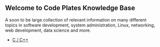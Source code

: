 ## Welcome to Code Plates Knowledge Base

A soon to be large collection of relevant information on many different topics in software development, system administration, Linux, networking, web development, data science and more.



- [C / C++](cprogramming)

